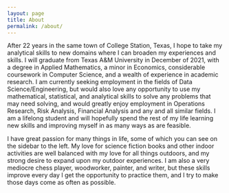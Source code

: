 ```yaml
---
layout: page
title: About
permalink: /about/
---
```


After 22 years in the same town of College Station, Texas, I hope to take my analytical skills to new domains where I can broaden my experiences and skills. I will graduate from Texas A&M University in December of 2021, with a degree in Applied Mathematics, a minor in Economics, considerable coursework in Computer Science, and a wealth of experience in academic research. I am currently seeking employment in the fields of Data Science/Engineering, but would also love any opportunity to use my mathematical, statistical, and analytical skills to solve any problems that may need solving, and would greatly enjoy employment in Operations Research, Risk Analysis, Financial Analysis and any and all similar fields. I am a lifelong student and will hopefully spend the rest of my life learning new skills and improving myself in as many ways as are feasible.


I have great passion for many things in life, some of which you can see on the sidebar to the left. My love for science fiction books and other indoor activities are well balanced with my love for all things outdoors, and my strong desire to expand upon my outdoor experiences. I am also a very mediocre chess player, woodworker, painter, and writer, but these skills improve every day I get the opportunity to practice them, and I try to make those days come as often as possible.

